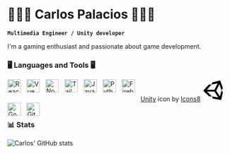 # 👨🏽‍💻 Carlos Palacios 👨🏽‍💻

**`Multimedia Engineer / Unity developer`**

I'm a gaming enthusiast and passionate about game development.

### 🖥️ Languages and Tools 🖥️

<a target="_blank" href="https://icons8.com/icon/26029/unity">Unity</a> icon by <a target="_blank" href="https://icons8.com">Icons8</a>
<svg xmlns="http://www.w3.org/2000/svg" x="0px" y="0px" width="50" height="50" viewBox="0 0 50 50">
<path d="M 44.082031 25.207031 L 46.902344 20.429688 C 47.015625 20.191406 47.03125 19.917969 46.945313 19.671875 L 41.359375 3.671875 C 41.1875 3.183594 40.675781 2.90625 40.179688 3.027344 L 23.761719 7.027344 C 23.449219 7.105469 23.191406 7.328125 23.070313 7.628906 L 21.324219 12 L 16 12 C 15.722656 12 15.453125 12.117188 15.265625 12.320313 L 3.265625 25.320313 C 2.894531 25.722656 2.914063 26.347656 3.308594 26.722656 L 15.894531 38.722656 C 16.078125 38.902344 16.328125 39 16.582031 39 L 22.320313 39 L 24.070313 43.371094 C 24.199219 43.695313 24.488281 43.925781 24.828125 43.984375 L 42.289063 46.984375 C 42.34375 46.996094 42.402344 47 42.457031 47 C 42.921875 47 43.332031 46.679688 43.433594 46.214844 L 46.976563 29.984375 C 47.03125 29.734375 46.988281 29.472656 46.851563 29.25 Z M 21.324219 12 L 35.417969 9.417969 L 28 24 L 11.167969 24 Z M 22.324219 39 L 11.167969 28 L 28 28 L 36.75 41.167969 Z M 40.386719 38.898438 L 32 26 L 39.332031 11.417969 L 44.082031 25.210938 Z"></path>
</svg>
<img align="left" alt="React" width="30px" style="padding-right:10px;" src="https://img.shields.io/twitch/status/:user" />
<img align="left" alt="Vue" width="30px" style="padding-right:10px;" src="https://cdn.jsdelivr.net/gh/devicons/devicon/icons/vuejs/vuejs-original.svg" />
<img align="left" alt="NodeJS" width="30px" style="padding-right:10px;" src="https://cdn.jsdelivr.net/gh/devicons/devicon/icons/nodejs/nodejs-original.svg" />
<img align="left" alt="Tailwind" width="30px" style="padding-right:10px;" src="https://cdn.jsdelivr.net/gh/devicons/devicon/icons/tailwindcss/tailwindcss-plain.svg" />
<img align="left" alt="Java" width="30px" style="padding-right:10px;" src="https://cdn.jsdelivr.net/gh/devicons/devicon/icons/java/java-original.svg"/>
<img align="left" alt="Python" width="30px" style="padding-right:10px;" src="https://cdn.jsdelivr.net/gh/devicons/devicon/icons/python/python-plain.svg" />
<img align="left" alt="Firebase" width="30px" style="padding-right:10px;" src="https://cdn.jsdelivr.net/gh/devicons/devicon/icons/firebase/firebase-plain.svg" />
<img align="left" alt="Godot" width="30px" style="padding-right:10px;" src="https://cdn.jsdelivr.net/gh/devicons/devicon/icons/godot/godot-original.svg" />
<img align="left" alt="Git" width="30px" style="padding-right:10px;" src="https://cdn.jsdelivr.net/gh/devicons/devicon/icons/git/git-original.svg" />

#

#

### 📊 Stats

![Carlos' GitHub stats](https://github-readme-stats.vercel.app/api?username=CarlosRyder&show_icons=true&theme=github_dark)

#
